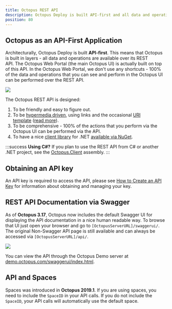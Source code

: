 ```yaml
---
title: Octopus REST API
description: Octopus Deploy is built API-first and all data and operations are available over its REST API.
position: 80
---
```


## Octopus as an API-First Application

Architecturally, Octopus Deploy is built **API-first**. This means that Octopus is built in layers - all data and operations are available over its REST API. The Octopus Web Portal (the main Octopus UI) is actually built on top of this API. In the Octopus Web Portal, we don't use any shortcuts - 100% of the data and operations that you can see and perform in the Octopus UI can be performed over the REST API.

![](/docs/images/3048161/3278405.png)

The Octopus REST API is designed:

1. To be friendly and easy to figure out.
2. To be [hypermedia driven](http://en.wikipedia.org/wiki/HATEOAS), using links and the occasional [URI template](http://tools.ietf.org/html/rfc6570) ([read more](https://github.com/OctopusDeploy/OctopusDeploy-Api/wiki/Links)).
3. To be comprehensive - 100% of the actions that you perform via the Octopus UI can be performed via the API.
4. To have a nice [client library](http://www.nudoq.org/#!/Projects/Octopus.Client) for .NET [available via NuGet](http://www.nuget.org/packages/Octopus.Client/).

:::success
**Using C#?**
If you plan to use the REST API from C# or another .NET project, see the [Octopus.Client](/docs/api-and-integration/octopus.client.md) assembly.
:::

## Obtaining an API key
An API key is required to access the API, please see [How to Create an API Key](/docs/api-and-integration/api/how-to-create-an-api-key.md) for information about obtaining and managing your key.

## REST API Documentation via Swagger

As of **Octopus 3.17**, Octopus now includes the default Swagger UI for displaying the API documentation in a nice human readable way. To browse that UI just open your browser and go to `[OctopusServerURL]/swaggerui/`. The original Non-Swagger API page is still available and can always be accessed via `[OctopusServerURL]/api/`.

![](/docs/images/3048161/3278406.png)

You can view the API through the Octopus Demo server at [demo.octopus.com/swaggerui/index.html](https://demo.octopus.com/swaggerui/index.html).

## API and Spaces

Spaces was introduced in **Octopus 2019.1**. If you are using spaces, you need to include the `SpaceID` in your API calls. If you do not include the `SpaceID`, your API calls will automatically use the default space.
